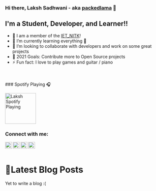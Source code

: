 ### Hi there, Laksh Sadhwani - aka [packedlama][packedlama_website] 👋

## I'm a Student, Developer, and Learner!!

- 🔭 I am a member of the [IET_NITK][name]!
- 🌱 I’m currently learning everything 🤣
- 👯 I’m looking to collaborate with developers and work on some great projects 
- 🥅 2021 Goals: Contribute more to Open Source projects
- ⚡ Fun fact: I love to play games and guitar / piano

<br />
<br />
### Spotify Playing 🎧

[<img src="https://storage.googleapis.com/pr-newsroom-wp/1/2020/02/Spotify_ProductMarketing_UIRefresh_GIFs_v03_022120_SR_ShuffleButton_NoLogo-2.gif" alt="Laksh Spotify Playing" width="100px" height="100px" />](https://open.spotify.com/playlist/37i9dQZF1DXd05hd2jmMZL)
<br />
### Connect with me:

[<img align="left" alt="Laksh | YouTube" width="22px" src="https://cdn.jsdelivr.net/npm/simple-icons@v3/icons/youtube.svg" />][youtube]
[<img align="left" alt="Laksh | Twitter" width="22px" src="https://cdn.jsdelivr.net/npm/simple-icons@v3/icons/twitter.svg" />][twitter]
[<img align="left" alt="Laksh | LinkedIn" width="22px" src="https://cdn.jsdelivr.net/npm/simple-icons@v3/icons/linkedin.svg" />][linkedin]
[<img align="left" alt="Laksh | Instagram" width="22px" src="https://cdn.jsdelivr.net/npm/simple-icons@v3/icons/instagram.svg" />][instagram]
<br />
<br />
# 🧧Latest Blog Posts
<!-- BLOG-POST-LIST:START -->
Yet to write a blog :(
<!-- BLOG-POST-LIST:END -->
[name]: https://iet.nitk.ac.in/
[packedlama_website]: https://github.com/packedlama
[twitter]: https://twitter.com/SadhwaniLaksh
[youtube]: https://www.youtube.com/channel/UCgzro82JOs4b6a41nMsqghA/featured
[instagram]: https://www.instagram.com/lakshokay/
[linkedin]: https://www.linkedin.com/in/laksh-sadhwani-342692183/
